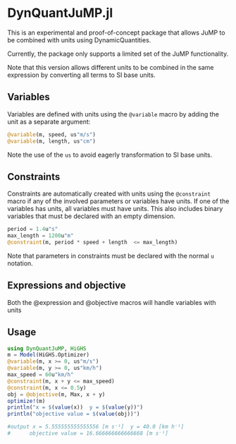 # DynQuantJuMP.jl

This is an experimental and proof-of-concept package that allows JuMP to be
combined with units using DynamicQuantities.

Currently, the package only supports a limited set of the JuMP functionality.

Note that this version allows different units to be combined in the same expression
by converting all terms to SI base units.

## Variables

Variables are defined with units using the `@variable` macro by adding the unit
as a separate argument:
```julia
@variable(m, speed, us"m/s")
@variable(m, length, us"cm")
```

Note the use of the `us` to avoid eagerly transformation to SI base units.

## Constraints

Constraints are automatically created with units using the  `@constraint` macro
if any of the involved parameters or variables have units. If one of the variables has units, all 
variables must have units. This also includes binary variables that must be declared with an empty dimension.
```julia
period = 1.4u"s"
max_length = 1200u"m"
@constraint(m, period * speed + length  <= max_length)
```
Note that parameters in constraints must be declared with the normal `u` notation.

## Expressions and objective

Both the @expression and @objective macros will handle variables with units

## Usage

```julia
using DynQuantJuMP, HiGHS
m = Model(HiGHS.Optimizer)
@variable(m, x >= 0, us"m/s")
@variable(m, y >= 0, us"km/h")
max_speed = 60u"km/h"
@constraint(m, x + y <= max_speed)
@constraint(m, x <= 0.5y)
obj = @objective(m, Max, x + y)
optimize!(m)
println("x = $(value(x))  y = $(value(y))")
println("objective value = $(value(obj))")

#output x = 5.555555555555556 [m s⁻¹]  y = 40.0 [km h⁻¹]
#      objective value = 16.666666666666668 [m s⁻¹]
```
